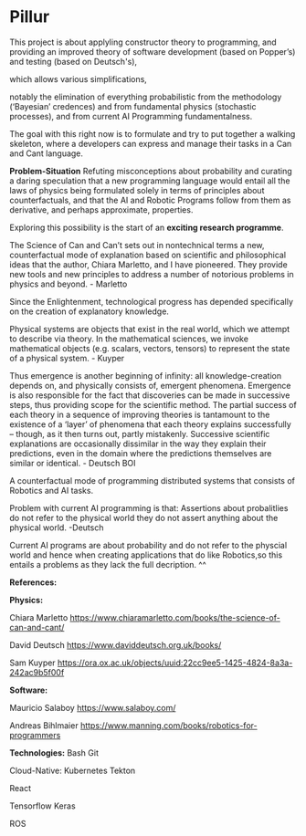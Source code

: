 # Pillur
This project is about applyling constructor theory to programming, 
and providing an improved theory of software development (based on Popper’s) and testing (based on Deutsch's), 

which allows various simplifications, 

notably the elimination of everything probabilistic from the methodology (‘Bayesian’ credences) and from fundamental physics (stochastic processes), and from current AI Programming fundamentalness.

The goal with this right now is to formulate and try to put together a walking skeleton, where a developers can express and manage their tasks in a Can and Cant language.

**Problem-Situation**
Refuting misconceptions about probability and curating a daring speculation that a new programming language would entail
all the laws of physics being formulated solely in terms of principles about counterfactuals, and that the AI and Robotic Programs follow from them as derivative, and perhaps approximate, properties.




Exploring this possibility is the start of an **exciting research programme**.


The Science of Can and Can’t sets out in nontechnical terms a new,
counterfactual mode of explanation based on scientific and philosophical
ideas that the author, Chiara Marletto, and I have pioneered. They provide
new tools and new principles to address a number of notorious problems in
physics and beyond. - Marletto


Since the Enlightenment, technological progress has depended specifically on the creation of explanatory knowledge.


Physical systems are objects that exist in the real world, which we attempt to describe via
theory. In the mathematical sciences, we invoke mathematical objects (e.g. scalars, vectors, 
tensors) to represent the state of a physical system. - Kuyper

Thus emergence is another beginning of infinity: all knowledge-creation
depends on, and physically consists of, emergent phenomena.
Emergence is also responsible for the fact that discoveries can be made in successive steps, thus providing scope for the scientific method. The partial success of each theory in a sequence of improving
theories is tantamount to the existence of a ‘layer’ of phenomena that
each theory explains successfully – though, as it then turns out, partly mistakenly.
Successive scientific explanations are occasionally dissimilar in the
way they explain their predictions, even in the domain where the
predictions themselves are similar or identical. - Deutsch BOI

A counterfactual mode of programming distributed systems that consists of Robotics and AI tasks.

Problem with current AI programming is that:
Assertions about probalitlies do not refer to the physical world they do not assert anything about the physical world. -Deutsch

Current AI programs are about probability and do not refer to the physcial world and hence when creating applications that do like Robotics,so this entails a problems as they lack the full decription. ^^

**References:**

**Physics:**

Chiara Marletto https://www.chiaramarletto.com/books/the-science-of-can-and-cant/

David Deutsch   https://www.daviddeutsch.org.uk/books/

Sam Kuyper https://ora.ox.ac.uk/objects/uuid:22cc9ee5-1425-4824-8a3a-242ac9b5f00f

**Software:**

Mauricio Salaboy https://www.salaboy.com/

Andreas Bihlmaier https://www.manning.com/books/robotics-for-programmers


**Technologies:**
Bash
Git

Cloud-Native:
Kubernetes
Tekton

React

Tensorflow
Keras

ROS 




